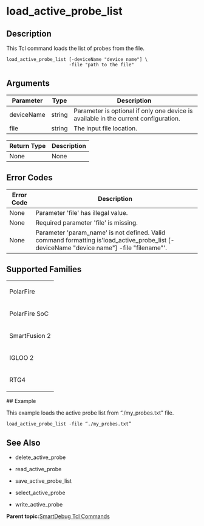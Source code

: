 # load\_active\_probe\_list

## Description

This Tcl command loads the list of probes from the file.

```
load_active_probe_list [-deviceName "device name"] \
                       -file "path to the file"
```

## Arguments

|Parameter|Type|Description|
|---------|----|-----------|
|deviceName|string|Parameter is optional if only one device is available in the current configuration.|
|file|string|The input file location.|

|Return Type|Description|
|-----------|-----------|
|None|None|

## Error Codes

|Error Code|Description|
|----------|-----------|
|None|Parameter 'file' has illegal value.|
|None|Required parameter 'file' is missing.|
|None|Parameter 'param\_name' is not defined. Valid command formatting is'load\_active\_probe\_list \[-deviceName "device name"\] -file "filename"'.|

## Supported Families

<table id="GUID-041E875D-A3E8-40F4-8A0B-BB5D8A7D0EB3"><tbody><tr><td>

PolarFire

</td></tr><tr><td>

PolarFire SoC

</td></tr><tr><td>

SmartFusion 2

</td></tr><tr><td>

IGLOO 2

</td></tr><tr><td>

RTG4

</td></tr></tbody>
</table>## Example

This example loads the active probe list from “./my\_probes.txt” file.

```
load_active_probe_list -file “./my_probes.txt”
```

## See Also

-   delete\_active\_probe

-   read\_active\_probe

-   save\_active\_probe\_list

-   select\_active\_probe

-   write\_active\_probe


**Parent topic:**[SmartDebug Tcl Commands](GUID-5F0515FB-DC45-4C39-86E5-8B7DC659F010.md)

